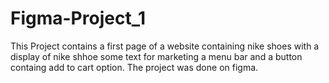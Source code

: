 # Figma-Project_1
This Project contains a first page of a website containing nike shoes with a display of nike shhoe some text for marketing a menu bar and a button containg add to cart option. The project was done on figma.
